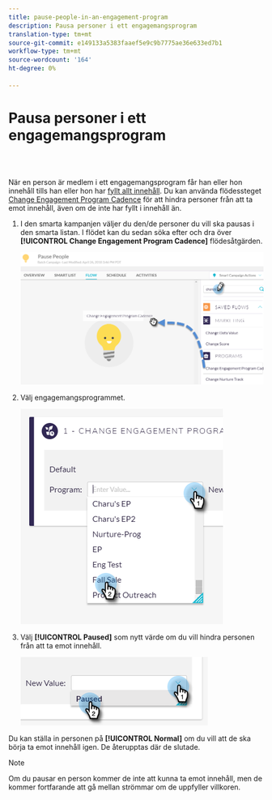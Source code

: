 ```yaml
---
title: pause-people-in-an-engagement-program
description: Pausa personer i ett engagemangsprogram
translation-type: tm+mt
source-git-commit: e149133a5383faaef5e9c9b7775ae36e633ed7b1
workflow-type: tm+mt
source-wordcount: '164'
ht-degree: 0%

---
```



# Pausa personer i ett engagemangsprogram

<br> 

När en person är medlem i ett engagemangsprogram får han eller hon innehåll tills han eller hon har [fyllt allt innehåll](https://docs.marketo.com/display/DOCS/People+Who+Have+Exhausted+Content). Du kan använda flödessteget [Change Engagement Program Cadence](https://docs.marketo.com/display/DOCS/Change+Engagement+Program+Cadence) för att hindra personer från att ta emot innehåll, även om de inte har fyllt i innehåll än.

1. I den smarta kampanjen väljer du den/de personer du vill ska pausas i den smarta listan. I flödet kan du sedan söka efter och dra över **[!UICONTROL Change Engagement Program Cadence]** flödesåtgärden.

   ![Bild ett](/help/sky/assets/engagement-programs/pause-people-in-an-engagement-program/pause-people-in-an-engagement-program-1.png)

1. Välj engagemangsprogrammet.

   ![Bild två](/help/sky/assets/engagement-programs/pause-people-in-an-engagement-program/pause-people-in-an-engagement-program-2.png)

1. Välj **[!UICONTROL Paused]** som nytt värde om du vill hindra personen från att ta emot innehåll.

   ![Bild tre](/help/sky/assets/engagement-programs/pause-people-in-an-engagement-program/pause-people-in-an-engagement-program-3.png)

Du kan ställa in personen på **[!UICONTROL Normal]** om du vill att de ska börja ta emot innehåll igen. De återupptas där de slutade.

>[!NOTE]
>
>Om du pausar en person kommer de inte att kunna ta emot innehåll, men de kommer fortfarande att gå mellan strömmar om de uppfyller villkoren.
